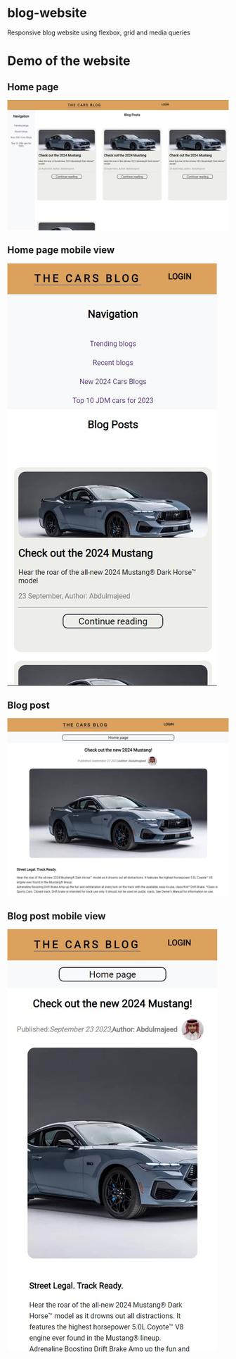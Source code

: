 # blog-website
Responsive blog website using flexbox, grid and media queries

# Demo of the website

## Home page

![Home!](Demo/Home.jpg)

## Home page mobile view

![Home mobile!](Demo/Home-responsive.jpg)

## Blog post

![blog post](Demo/Blog-post.jpg)

## Blog post mobile view


![blog post mobile](Demo/Blog-post-responsivness.jpg)
